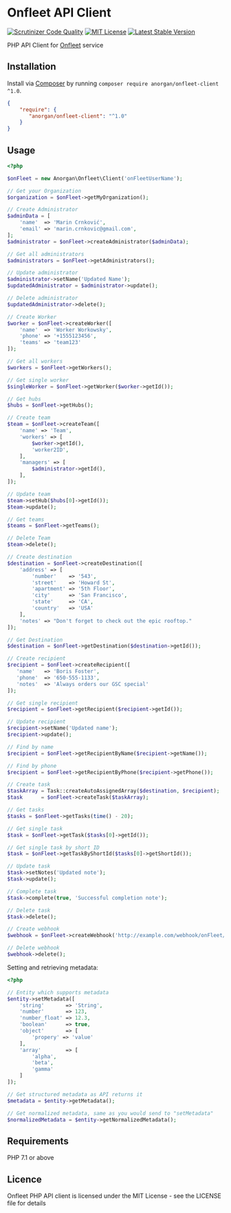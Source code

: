 # Onfleet API Client

[![Scrutinizer Code Quality](https://scrutinizer-ci.com/g/anorgan/onfleet-client/badges/quality-score.png?b=master)](https://scrutinizer-ci.com/g/anorgan/onfleet-client/?branch=master)
[![MIT License](https://img.shields.io/badge/license-MIT-brightgreen.svg)](https://github.com/anorgan/onfleet-client/blob/master/LICENSE)
[![Latest Stable Version](https://img.shields.io/packagist/v/anorgan/onfleet-client.svg?style=flat-square)](https://packagist.org/packages/anorgan/onfleet-client)

PHP API Client for [Onfleet](https://onfleet.com) service

## Installation

Install via [Composer](http://getcomposer.org) by running `composer require anorgan/onfleet-client ^1.0`.

```json
{
    "require": {
       "anorgan/onfleet-client": "^1.0"
    }
}
```

## Usage

```php
<?php

$onFleet = new Anorgan\Onfleet\Client('onFleetUserName');

// Get your Organization
$organization = $onFleet->getMyOrganization();

// Create Administrator
$adminData = [
    'name'  => 'Marin Crnković',
    'email' => 'marin.crnkovic@gmail.com',
];
$administrator = $onFleet->createAdministrator($adminData);

// Get all administrators
$administrators = $onFleet->getAdministrators();

// Update administrator
$administrator->setName('Updated Name');
$updatedAdministrator = $administrator->update();

// Delete administrator
$updatedAdministrator->delete();

// Create Worker
$worker = $onFleet->createWorker([
    'name'  => 'Worker Workowsky',
    'phone' => '+1555123456',
    'teams' => 'team123'
]);

// Get all workers
$workers = $onFleet->getWorkers();

// Get single worker
$singleWorker = $onFleet->getWorker($worker->getId());

// Get hubs
$hubs = $onFleet->getHubs();

// Create team
$team = $onFleet->createTeam([
    'name' => 'Team',
    'workers' => [
        $worker->getId(),
        'worker2ID',
    ],
    'managers' => [
        $administrator->getId(),
    ],
]);

// Update team
$team->setHub($hubs[0]->getId());
$team->update();

// Get teams
$teams = $onFleet->getTeams();

// Delete Team
$team->delete();

// Create destination
$destination = $onFleet->createDestination([
    'address' => [
        'number'    => '543',
        'street'    => 'Howard St',
        'apartment' => '5th Floor',
        'city'      => 'San Francisco',
        'state'     => 'CA',
        'country'   => 'USA'
    ],
    'notes' => "Don't forget to check out the epic rooftop."
]);

// Get Destination
$destination = $onFleet->getDestination($destination->getId());

// Create recipient
$recipient = $onFleet->createRecipient([
   'name'   => 'Boris Foster',
   'phone'  => '650-555-1133',
   'notes'  => 'Always orders our GSC special'
]);

// Get single recipient
$recipient = $onFleet->getRecipient($recipient->getId());

// Update recipient
$recipient->setName('Updated name');
$recipient->update();

// Find by name
$recipient = $onFleet->getRecipientByName($recipient->getName());

// Find by phone
$recipient = $onFleet->getRecipientByPhone($recipient->getPhone());

// Create task
$taskArray = Task::createAutoAssignedArray($destination, $recipient);
$task      = $onFleet->createTask($taskArray);

// Get tasks
$tasks = $onFleet->getTasks(time() - 20);

// Get single task
$task = $onFleet->getTask($tasks[0]->getId());

// Get single task by short ID
$task = $onFleet->getTaskByShortId($tasks[0]->getShortId());

// Update task
$task->setNotes('Updated note');
$task->update();

// Complete task
$task->complete(true, 'Successful completion note');

// Delete task
$task->delete();

// Create webhook
$webhook = $onFleet->createWebhook('http://example.com/webhook/onFleet/taskCreated', Anorgan\Onfleet\Webhook::TRIGGER_TASK_CREATED);

// Delete webhook
$webhook->delete();
```

Setting and retrieving metadata:

```php
<?php

// Entity which supports metadata
$entity->setMetadata([
    'string'       => 'String',
    'number'       => 123,
    'number_float' => 12.3,
    'boolean'      => true,
    'object'       => [
        'propery' => 'value'
    ],
    'array'        => [
        'alpha',
        'beta',
        'gamma'
    ]
]);

// Get structured metadata as API returns it
$metadata = $entity->getMetadata();

// Get normalized metadata, same as you would send to "setMetadata"
$normalizedMetadata = $entity->getNormalizedMetadata();
```

## Requirements

PHP 7.1 or above

## Licence

Onfleet PHP API client is licensed under the MIT License - see the LICENSE file for details
